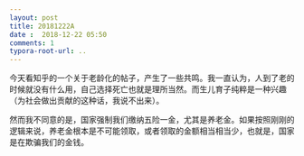 ```yaml
---
layout: post
title: 20181222A
date :  2018-12-22 05:50
comments: 1
typora-root-url: ..
---
```


今天看知乎的一个关于老龄化的帖子，产生了一些共鸣。我一直认为，人到了老的时候就没有什么用，自己选择死亡也就是理所当然。而生儿育子纯粹是一种兴趣（为社会做出贡献的这种话，我说不出来）。

然而我不同意的是，国家强制我们缴纳五险一金，尤其是养老金。如果按照刚刚的逻辑来说，养老金根本是不可能领取，或者领取的金额相当相当少，也就是，国家是在欺骗我们的金钱。